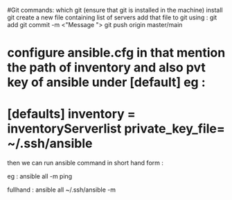 #Git commands: 
which git (ensure that git is installed in the machine) 
install git
create a new file containing list of servers 
add that file to git using :
git add <filename>
git commit -m <"Message ">
git push origin master/main


configure ansible.cfg
in that mention the path of inventory and also pvt key of ansible under [default]
eg : 
========
[defaults]
inventory = inventoryServerlist
private_key_file= ~/.ssh/ansible
========

then we can run ansible command in short hand form : 

eg : ansible all -m ping 

fullhand : ansible all ~/.ssh/ansible <inventoryfilename> -m <Module name>
